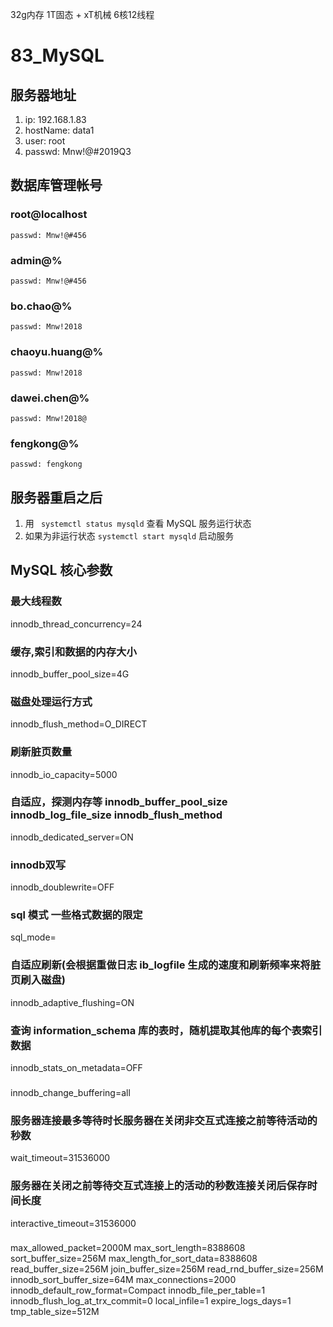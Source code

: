 32g内存  1T固态 + xT机械  6核12线程


# 83_MySQL 
## 服务器地址
1. ip: 192.168.1.83
2. hostName: data1
3. user: root
4. passwd: Mnw!@#2019Q3

## 数据库管理帐号
### root@localhost
    passwd: Mnw!@#456

### admin@%
    passwd: Mnw!@#456

### bo.chao@%
    passwd: Mnw!2018
### chaoyu.huang@%
    passwd: Mnw!2018
### dawei.chen@%
    passwd: Mnw!2018@
### fengkong@%
    passwd: fengkong

## 服务器重启之后
1. 用 ` systemctl status mysqld` 查看 MySQL 服务运行状态
2. 如果为非运行状态 `systemctl start mysqld` 启动服务

## MySQL 核心参数

### 最大线程数
innodb_thread_concurrency=24
### 缓存,索引和数据的内存大小
innodb_buffer_pool_size=4G
### 磁盘处理运行方式
innodb_flush_method=O_DIRECT
### 刷新脏页数量
innodb_io_capacity=5000
### 自适应，探测内存等 innodb_buffer_pool_size innodb_log_file_size  innodb_flush_method 
innodb_dedicated_server=ON
### innodb双写
innodb_doublewrite=OFF
### sql 模式 一些格式数据的限定
sql_mode=
### 自适应刷新(会根据重做日志 ib_logfile 生成的速度和刷新频率来将脏页刷入磁盘)
innodb_adaptive_flushing=ON
### 查询 information_schema 库的表时，随机提取其他库的每个表索引数据
innodb_stats_on_metadata=OFF
### 
innodb_change_buffering=all
### 服务器连接最多等待时长服务器在关闭非交互式连接之前等待活动的秒数
wait_timeout=31536000
### 服务器在关闭之前等待交互式连接上的活动的秒数连接关闭后保存时间长度
interactive_timeout=31536000
### 
max_allowed_packet=2000M
max_sort_length=8388608
sort_buffer_size=256M
max_length_for_sort_data=8388608
read_buffer_size=256M
join_buffer_size=256M
read_rnd_buffer_size=256M
innodb_sort_buffer_size=64M
max_connections=2000
innodb_default_row_format=Compact
innodb_file_per_table=1
innodb_flush_log_at_trx_commit=0
local_infile=1
expire_logs_days=1
tmp_table_size=512M
